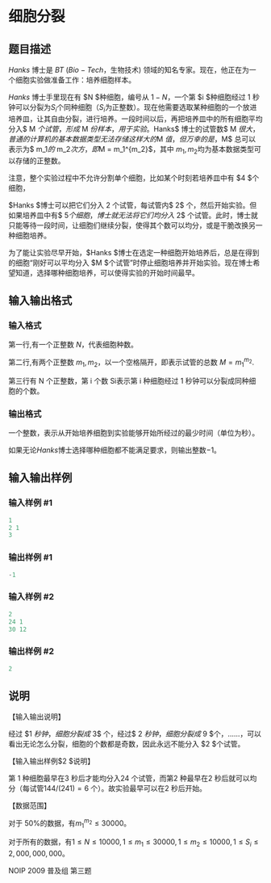 # 细胞分裂

## 题目描述

$Hanks$ 博士是 $BT$ ($Bio-Tech$，生物技术) 领域的知名专家。现在，他正在为一个细胞实验做准备工作：培养细胞样本。

$Hanks$ 博士手里现在有 $N $种细胞，编号从 $1-N$，一个第 $i $种细胞经过 $1$ 秒钟可以分裂为$S_i$个同种细胞（$S_i$为正整数）。现在他需要选取某种细胞的一个放进培养皿，让其自由分裂，进行培养。一段时间以后，再把培养皿中的所有细胞平均分入$ M $个试管，形成$ M $份样本，用于实验。$Hanks$ 博士的试管数$ M $很大，普通的计算机的基本数据类型无法存储这样大的$M $值，但万幸的是，$M$ 总可以表示为$ m_1$的$ m_2$次方，即$M = m_1^{m_2}$，其中 $m_1,m_2$均为基本数据类型可以存储的正整数。

注意，整个实验过程中不允许分割单个细胞，比如某个时刻若培养皿中有 $4 $个细胞，

$Hanks $博士可以把它们分入 $2$ 个试管，每试管内$ 2$ 个，然后开始实验。但如果培养皿中有$ 5$个细胞，博士就无法将它们均分入$ 2$ 个试管。此时，博士就只能等待一段时间，让细胞们继续分裂，使得其个数可以均分，或是干脆改换另一种细胞培养。

为了能让实验尽早开始，$Hanks $博士在选定一种细胞开始培养后，总是在得到的细胞“刚好可以平均分入 $M $个试管”时停止细胞培养并开始实验。现在博士希望知道，选择哪种细胞培养，可以使得实验的开始时间最早。

## 输入输出格式

### 输入格式

第一行,有一个正整数 $N$，代表细胞种数。

第二行,有两个正整数 $m_1,m_2$，以一个空格隔开，即表示试管的总数 $M = m_1^{m_2}$.

第三行有 N 个正整数，第 i 个数 Si表示第 i 种细胞经过 1 秒钟可以分裂成同种细胞的个数。

### 输出格式

一个整数，表示从开始培养细胞到实验能够开始所经过的最少时间（单位为秒）。

如果无论$Hanks$博士选择哪种细胞都不能满足要求，则输出整数$-1$。

## 输入输出样例

### 输入样例 #1

```cpp
1 
2 1 
3
```


### 输出样例 #1

```cpp
-1
```


### 输入样例 #2

```cpp
2
24 1
30 12
```


### 输出样例 #2

```cpp
2
```


## 说明

【输入输出说明】

经过 $1 $秒钟，细胞分裂成$ 3$ 个，经过$ 2 $秒钟，细胞分裂成$ 9 $个，……，可以看出无论怎么分裂，细胞的个数都是奇数，因此永远不能分入 $2 $个试管。

【输入输出样例$2 $说明】

第 $1$ 种细胞最早在$3$ 秒后才能均分入$24$ 个试管，而第$2$ 种最早在$2$ 秒后就可以均分（每试管$144/(241)=6$ 个）。故实验最早可以在$2$ 秒后开始。

【数据范围】

对于 50%的数据，有$m_1^{m_2} ≤ 30000$。

对于所有的数据，有$1 ≤N≤ 10000,1 ≤m_1 ≤ 30000,1 ≤m_2 ≤ 10000,1 ≤ S_i ≤ 2,000,000,000$。

NOIP 2009 普及组 第三题

